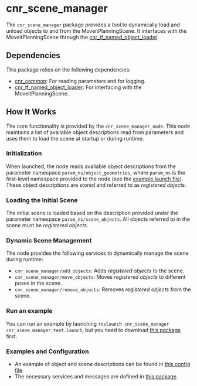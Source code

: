 # cnr_scene_manager

The `cnr_scene_manager` package provides a tool to dynamically load and unload objects to and from the MoveitPlanningScene. It interfaces with the MoveitPlanningScene through the [cnr_tf_named_object_loader](https://github.com/CNR-STIIMA-IRAS/cnr_tf_named_object_loader).

## Dependencies

This package relies on the following dependencies:

- [cnr_common](https://github.com/JRL-CARI-CNR-UNIBS/cnr_common.git): For reading parameters and for logging.
- [cnr_tf_named_object_loader](https://github.com/CNR-STIIMA-IRAS/cnr_tf_named_object_loader): For interfacing with the MoveitPlanningScene.

## How It Works

The core functionality is provided by the `cnr_scene_manager_node`. This node maintains a list of available object descriptions read from parameters and uses them to load the scene at startup or during runtime.

### Initialization

When launched, the node reads available object descriptions from the parameter namespace `param_ns/object_geometries`, where `param_ns` is the first-level namespace provided to the node (see the [example launch file](https://github.com/JRL-CARI-CNR-UNIBS/cnr_scene_manager/blob/master/cnr_scene_manager/launch/cnr_scene_manager.launch)). These object descriptions are stored and referred to as *registered objects*.

### Loading the Initial Scene

The initial scene is loaded based on the description provided under the parameter namespace `param_ns/scene_objects`. All objects referred to in the scene must be *registered objects*.

### Dynamic Scene Management

The node provides the following services to dynamically manage the scene during runtime:
- `cnr_scene_manager/add_objects`: Adds *registered objects* to the scene.
- `cnr_scene_manager/move_objects`: Moves *registered objects* to different poses in the scene.
- `cnr_scene_manager/remove_objects`: Removes *registered objects* from the scene.

### Run an example
You can run an example by launching ```roslaunch cnr_scene_manager cnr_scene_manager_test.launch```, but you need to download [this package](https://github.com/JRL-CARI-CNR-UNIBS/cell_cartesian) first.

### Examples and Configuration

- An example of object and scene descriptions can be found in [this config file](https://github.com/JRL-CARI-CNR-UNIBS/cnr_scene_manager/blob/master/cnr_scene_manager/config/scene.yaml).
- The necessary services and messages are defined in [this package](https://github.com/JRL-CARI-CNR-UNIBS/cnr_scene_manager/tree/master/cnr_scene_manager_msgs).
